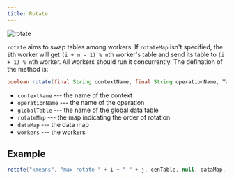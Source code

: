 ```yaml
---
title: Rotate
---
```


![rotate](/img/rotate.png)

`rotate` aims to swap tables among workers. If `rotateMap` isn't specified, the `i`th worker will get `(i + n - 1) % n`th worker's table and send its table to `(i + 1) % n`th worker. All workers should run it concurrently. The defination of the method is:
```java
boolean rotate(final String contextName, final String operationName, Table<P> globalTable, Int2IntMap rotateMap, DataMap dataMap, Workers workers)
```

* `contextName` --- the name of the context
* `operationName` --- the name of the operation
* `globalTable` --- the name of the global data table
* `rotateMap` --- the map indicating the order of rotation
* `dataMap` --- the data map
* `workers` --- the workers

## Example
```java
rotate("kmeans", "max-rotate-" + i + "-" + j, cenTable, null, dataMap, workers);
```